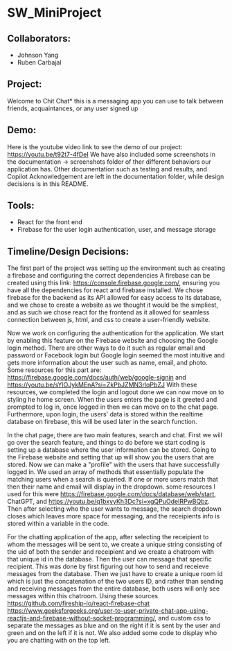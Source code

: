 # SW_MiniProject

## Collaborators: 
- Johnson Yang
- Ruben Carbajal 

## Project:
Welcome to Chit Chat* this is a messaging app you can use to talk between friends, acquaintances, or any user signed up

## Demo:
Here is the youtube video link to see the demo of our project: https://youtu.be/t92t7-4fDeI
We have also included some screenshots in the documentation -> screenshots folder of ther different behaviors our application has.
Other documentation such as testing and results, and Copilot Acknowledgement are left in the documentation folder, while design decisions is in this README.

## Tools: 
- React for the front end 
- Firebase for the user login authentication, user, and message storage

## Timeline/Design Decisions: 
  The first part of the project was setting up the environment such as creating a firebase and configuring the correct dependencies 
A firebase can be created using this link: https://console.firebase.google.com/, ensuring you have all the dependencies for react and firebase installed. We chose firebase for the backend as its API allowed for easy access to its database, and we chose to create a website as we thought it would be the simpliest, and as such we chose react for the frontend as it allowed for seamless connection between js, html, and css to create a user-friendly website. 

  Now we work on configuring the authentication for the application. We start by enabling this feature on the Firebase website and choosing the Google login method. There are other ways to do it such as regular email and password or Facebook login but Google login seemed the most intuitive and gets more information about the user such as 
name, email, and photo. Some resources for this part are: https://firebase.google.com/docs/auth/web/google-signin and https://youtu.be/sYlOJykMEnA?si=ZkPbJZMN3rlqPbZJ
With these resources, we completed the login and logout done we can now move on to styling he home screen. When the users enters the page is it greeted and prompted to log in, 
once logged in then we can move on to the chat page. Furthermore, upon login, the users' data is stored within the realtime database on firebase, this will be used later in the search function.

  In the chat page, there are two main features, search and chat. First we will go over the search feature, and things to do before we start coding is setting up a database where
the user information can be stored. Going to the Firebase website and setting that up will show you the users that are stored. Now we can make a "profile" with the users that have
successfully logged in. We used an array of methods that essentially populate the matching users when a search is queried. If one or more users match that then their name and email will display in the dropdown. some resources I used for this were https://firebase.google.com/docs/database/web/start, ChatGPT, and https://youtu.be/q1bxyyKh3Dc?si=xgQPuOdeIRPwBQbz. Then after selecting who the user wants to message, the search dropdown closes which leaves more space for messaging, and the receipients info is stored within a variable in the code. 

For the chatting application of the app, after selecting the receipient to whom the messages will be sent to, we create a unique string consisting of the uid of both the sender and receipient and we create a chatroom with that unique id in the database. Then the user can message that specific recipient. This was done by first figuring out how to send and receieve messages from the database. Then we just have to create a unique room id which is just the concatenation of the two users ID, and rather than sending and receiving messages from the entire database, both users will only see messages within this chatroom. Using these sources https://github.com/fireship-io/react-firebase-chat https://www.geeksforgeeks.org/user-to-user-private-chat-app-using-reactjs-and-firebase-without-socket-programming/, and custom css to separate the messages as blue and on the right if it is sent by the user and green and on the left if it is not. We also added some code to display who you are chatting with on the top left.

  


